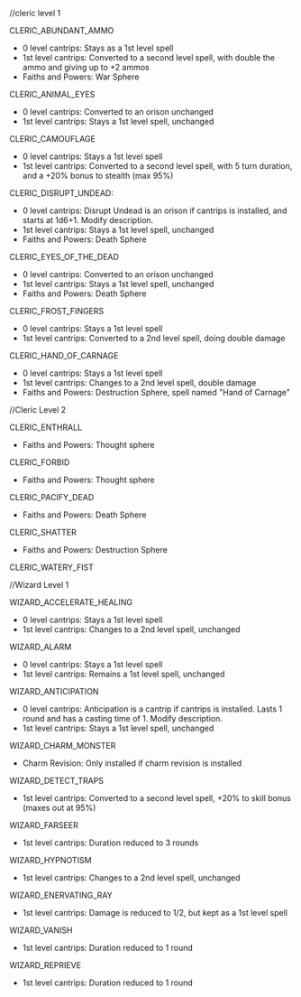 //cleric level 1

CLERIC_ABUNDANT_AMMO
- 0 level cantrips: Stays as a 1st level spell
- 1st level cantrips: Converted to a second level spell, with double the ammo and giving up to +2 ammos
- Faiths and Powers: War Sphere

CLERIC_ANIMAL_EYES
- 0 level cantrips: Converted to an orison unchanged
- 1st level cantrips: Stays a 1st level spell, unchanged

CLERIC_CAMOUFLAGE
- 0 level cantrips: Stays a 1st level spell
- 1st level cantrips: Converted to a second level spell, with 5 turn duration, and a +20% bonus to stealth (max 95%)

CLERIC_DISRUPT_UNDEAD: 
- 0 level cantrips: Disrupt Undead is an orison if cantrips is installed, and starts at 1d6+1.  Modify description.
- 1st level cantrips: Stays a 1st level spell, unchanged
- Faiths and Powers: Death Sphere

CLERIC_EYES_OF_THE_DEAD
- 0 level cantrips: Converted to an orison unchanged
- 1st level cantrips: Stays a 1st level spell, unchanged
- Faiths and Powers: Death Sphere

CLERIC_FROST_FINGERS
- 0 level cantrips: Stays a 1st level spell
- 1st level cantrips: Converted to a 2nd level spell, doing double damage

CLERIC_HAND_OF_CARNAGE
- 0 level cantrips: Stays a 1st level spell
- 1st level cantrips: Changes to a 2nd level spell, double damage
- Faiths and Powers: Destruction Sphere, spell named "Hand of Carnage"

//Cleric Level 2

CLERIC_ENTHRALL
- Faiths and Powers: Thought sphere

CLERIC_FORBID
- Faiths and Powers: Thought sphere

CLERIC_PACIFY_DEAD
- Faiths and Powers: Death Sphere

CLERIC_SHATTER
- Faiths and Powers: Destruction Sphere 

CLERIC_WATERY_FIST



//Wizard Level 1

WIZARD_ACCELERATE_HEALING
- 0 level cantrips: Stays a 1st level spell
- 1st level cantrips: Changes to a 2nd level spell, unchanged

WIZARD_ALARM
- 0 level cantrips: Stays a 1st level spell
- 1st level cantrips: Remains a 1st level spell, unchanged

WIZARD_ANTICIPATION
- 0 level cantrips: Anticipation is a cantrip if cantrips is installed. Lasts 1 round and has a casting time of 1.  Modify description.
- 1st level cantrips: Stays a 1st level spell, unchanged

WIZARD_CHARM_MONSTER
- Charm Revision: Only installed if charm revision is installed

WIZARD_DETECT_TRAPS
- 1st level cantrips:  Converted to a second level spell, +20% to skill bonus (maxes out at 95%)

WIZARD_FARSEER
- 1st level cantrips:  Duration reduced to 3 rounds

WIZARD_HYPNOTISM
- 1st level cantrips: Changes to a 2nd level spell, unchanged

WIZARD_ENERVATING_RAY
- 1st level cantrips: Damage is reduced to 1/2, but kept as a 1st level spell

WIZARD_VANISH
- 1st level cantrips: Duration reduced to 1 round

WIZARD_REPRIEVE
- 1st level cantrips:  Duration reduced to 1 round

 